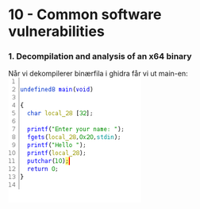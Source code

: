 # 10 - Common software vulnerabilities
### 1. Decompilation and analysis of an x64 binary
Når vi dekompilerer binærfila i ghidra får vi ut main-en:
!["main file"](ghidra_screenshot.png)
